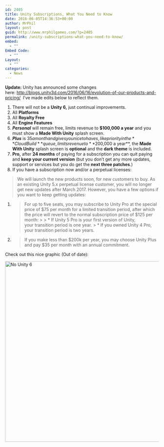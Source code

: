 ```yaml
---
id: 2405
title: Unity Subscriptions, What You Need to Know
date: 2016-06-05T14:36:53+00:00
author: MrPhil
layout: post
guid: http://www.mrphilgames.com/?p=2405
permalink: /unity-subscriptions-what-you-need-to-know/
embed:
  - ""
Embed Code:
  - ""
Layout:
  - ""
categories:
  - News
---
```

**Update:** Unity has announced some changes here: <http://blogs.unity3d.com/2016/06/16/evolution-of-our-products-and-pricing/>  I&#8217;ve made edits below to reflect them.

  1. There will not be a **Unity 6,** just continual improvements.
  2. All **Platforms**
  3. All **Royalty Free**
  4. All **Engine Features**
  5. _**Personal**_ will remain free, limits revenue to **$100,000 a year** and you must show a **Made With Unity** splash screen.
  6. _**Plus**_ is $35 a month and gives you nice to haves, like priority in the **Cloud Build** queue, limits revenue to **$200,000 a year**, the **Made With Unity** splash screen is **optional** and the **dark theme** is included.
  7. **Pro,** after **24 months** of paying for a subscription you can quit paying and **keep your current version** (but you don&#8217;t get any more updates, support or services but you do get the **next three patches**.)
  8. If you have a subscription now and/or a perpetual licenses:

> <p class="p1">
>   <span class="s1">We will launch the new products soon, for new customers to buy. </span>As an existing Unity 5.x perpetual license customer, you will no longer get new updates after March 2017. However, you have a few options if you want to keep getting updates:
> </p>

  1. > For up to five seats, you may subscribe to Unity Pro at the special price of $75 per month for a limited transition period, after which the price will revert to the normal subscription price of $125 per month:
    > 
    >   * If Unity 5 Pro is your first version of Unity, your transition period is one year.
    >   * If you owned Unity 4 Pro, your transition period is two years.

  2. > If you make less than $200k per year, you may choose Unity Plus and pay $35 per month with an annual commitment.

Check out this nice graphic (Out of date):

<a href="http://blogs.unity3d.com/wp-content/uploads/2016/05/Pasted-image-at-2016_06_01-09_10-AM.png" target="_blank"><img class="alignleft" src="http://blogs.unity3d.com/wp-content/uploads/2016/05/Pasted-image-at-2016_06_01-09_10-AM.png" alt="No Unity 6" width="653" height="590" /></a>